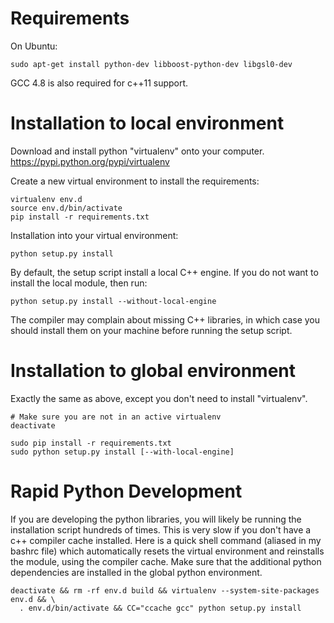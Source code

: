 Requirements
============

On Ubuntu:

    sudo apt-get install python-dev libboost-python-dev libgsl0-dev
    
GCC 4.8 is also required for c++11 support.

Installation to local environment
=================================

Download and install python "virtualenv" onto your computer.
https://pypi.python.org/pypi/virtualenv

Create a new virtual environment to install the requirements:

    virtualenv env.d
    source env.d/bin/activate
    pip install -r requirements.txt

Installation into your virtual environment:

    python setup.py install

By default, the setup script install a local C++ engine. If you
do not want to install the local module, then run:

    python setup.py install --without-local-engine

The compiler may complain about missing C++ libraries, in which case
you should install them on your machine before running the setup script.


Installation to global environment
==================================

Exactly the same as above, except you don't need to install "virtualenv".

    # Make sure you are not in an active virtualenv
    deactivate

    sudo pip install -r requirements.txt
    sudo python setup.py install [--with-local-engine]


Rapid Python Development
==================================

If you are developing the python libraries, you will
likely be running the installation script hundreds of
times. This is very slow if you don't have a c++ compiler
cache installed. Here is a quick shell command (aliased in
my bashrc file) which automatically resets the virtual
environment and reinstalls the module, using the compiler
cache. Make sure that the additional python dependencies
are installed in the global python environment.

    deactivate && rm -rf env.d build && virtualenv --system-site-packages env.d && \
      . env.d/bin/activate && CC="ccache gcc" python setup.py install
